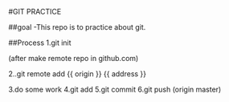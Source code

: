 #GIT PRACTICE

##goal
-This repo is to practice about git.

##Process
1.git init

(after make remote repo in github.com)

2..git remote add {{ origin }} {{ address }}

3.do some work
4.git add
5.git commit
6.git push (origin master)

